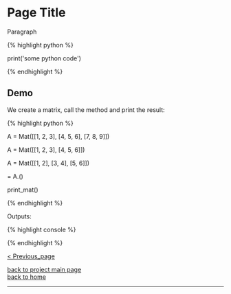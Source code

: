 # Page Title
<div style="text-align: justify">
<p>Paragraph</p>
</div>

{% highlight python %}

print('some python code')

{% endhighlight %}

## Demo

<div style="text-align: justify">
<p>We create a matrix, call the <METHOD> method and print the result:</p>
</div>

{% highlight python %}

A = Mat([[1, 2, 3],
        [4, 5, 6],
        [7, 8, 9]])

A = Mat([[1, 2, 3],
        [4, 5, 6]])

A = Mat([[1, 2],
        [3, 4],
        [5, 6]])

<METHODED> = A.<METHOD>()

print_mat(<METHOD>)

{% endhighlight %}

Outputs:

{% highlight console %}

{% endhighlight %}

[< Previous_page](./previous_page_filename.md)

[back to project main page](./stats_from_scratch.md)\
[back to home](../index.md)

---
<script src="https://utteranc.es/client.js"
        repo="Matt-A-Bennett/Matt-A-Bennett.github.io"
        issue-term="https://matt-a-bennett.github.io/stats_from_scratch/pearson_correlation.html"
        theme="github-light"
        crossorigin="anonymous"
        async>
</script>

